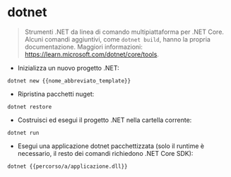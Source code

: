# dotnet

> Strumenti .NET da linea di comando multipiattaforma per .NET Core.
> Alcuni comandi aggiuntivi, come `dotnet build`, hanno la propria documentazione.
> Maggiori informazioni: <https://learn.microsoft.com/dotnet/core/tools>.

- Inizializza un nuovo progetto .NET:

`dotnet new {{nome_abbreviato_template}}`

- Ripristina pacchetti nuget:

`dotnet restore`

- Costruisci ed esegui il progetto .NET nella cartella corrente:

`dotnet run`

- Esegui una applicazione dotnet pacchettizzata (solo il runtime è necessario, il resto dei comandi richiedono .NET Core SDK):

`dotnet {{percorso/a/applicazione.dll}}`
